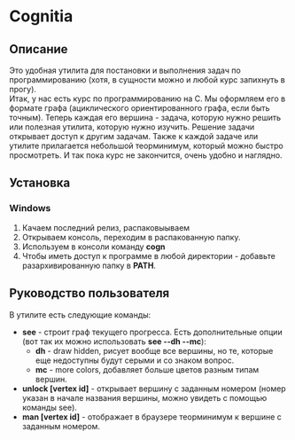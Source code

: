 # Cognitia
## Описание
Это удобная утилита для постановки и выполнения задач по программированию (хотя, в сущности можно и любой курс запихнуть в прогу).   
Итак, у нас есть курс по программированию на С. Мы оформляем его в формате графа (ациклического ориентированного графа, если быть точным).
Теперь каждая его вершина - задача, которую нужно решить или полезная утилита, которую нужно изучить. Решение задачи открывает доступ к другим задачам.
Также к каждой задаче или утилите прилагается небольшой теорминимум, который можно быстро просмотреть.
И так пока курс не закончится, очень удобно и наглядно.

## Установка
### Windows
1. Качаем последний релиз, распаковыываем
2. Открываем консоль, переходим в распакованную папку.
3. Используем в консоли команду **cogn**
4. Чтобы иметь доступ к программе в любой директории - добавьте разархивированную папку в **PATH**.

## Руководство пользователя
В утилите есть следующие команды:    
* **see** - строит граф текущего прогресса. Есть дополнительные опции (вот так их можно использовать **see --dh --mc**):   
  * **dh** - draw hidden, рисует вообще все вершины, но те, которые еще недоступны будут серыми и со знаком вопрос.
  * **mc** - more colors, добавляет больше цветов разным типам вершин.   
* **unlock [vertex id]** - открывает вершину с заданным номером (номер указан в начале названия вершины, можно увидеть с помощью команды see).   
* **man [vertex id]** - отображает в браузере теорминимум к вершине с заданным номером.   
